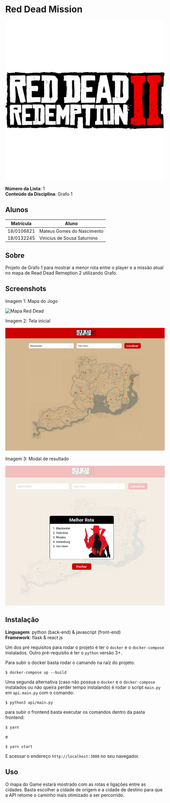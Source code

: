 # Red Dead Mission

![Mapa Red Dead](./frontend/src/assets/logo.png)

**Número da Lista**: 1<br>
**Conteúdo da Disciplina**: Grafo 1<br>

## Alunos
|Matrícula | Aluno |
| -- | -- |
| 18/0106821  |  Mateus Gomes do Nascimento |
| 18/0132245  |  Vinicius de Sousa Saturnino |

## Sobre
Projeto de Grafo 1 para mostrar a menor rota entre o player e a missão atual no mapa de Read Dead Remeption 2 utilizando Grafo.

## Screenshots

<figcaption>Imagem 1: Mapa do Jogo</figcaption>

![Mapa Red Dead](./frontend/src/assets/map.png)

<figcaption>Imagem 2: Tela inicial</figcaption>

![Home Red Dead](./frontend/src/assets/home.jpeg)

<figcaption>Imagem 3: Modal de resultado</figcaption>

![Search Red Dead](./frontend/src/assets/search.jpeg)

## Instalação 
**Linguagem**: python (back-end) & javascript (front-end)<br>
**Framework**: flask & react js<br>

Um dos pré requisitos para rodar o projeto é ter o `docker` e o `docker-compose` instalados. Outro pré-requisito é ter o `python` versão 3+.

Para subir o docker basta rodar o camando na raíz do projeto:

```shell
$ docker-compose up --build
```

Uma segunda alternativa (caso não possua o `docker` e o `docker-compose` instalados ou não queira perder tempo instalando) é rodar o script `main.py` em `api.main.py` com o comando:

```shell
$ python3 api/main.py
```

para subir o frontend basta executar os comandos dentro da pasta frontend:

```shell
$ yarn
```
e

```shell
$ yarn start
```

E acessar o endereço `http://localhost:3000` no seu navegador.

## Uso 

O mapa do Game estará mostrado com as rotas e ligações entre as cidades. Basta escolher a cidade de origem e a cidade de destino para que a API retorne o caminho mais otimizado a ser percorrido.
